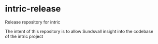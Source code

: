 # intric-release
Release repository for intric

The intent of this repository is to allow Sundsvall insight into the codebase of the intric project